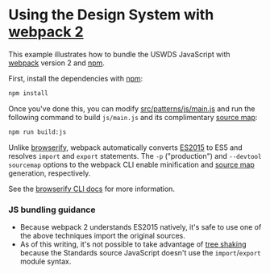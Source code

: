 # Using the Design System with [webpack 2][webpack]

This example illustrates how to bundle the USWDS JavaScript with
[webpack] version 2 and [npm].

First, install the dependencies with [npm]:

```sh
npm install
```

Once you've done this, you can modify [src/patterns/js/main.js](src/patterns/js/main.js) and run
the following command to build `js/main.js` and its complimentary [source map]:

```sh
npm run build:js
```

Unlike [browserify](../browserify), webpack automatically converts [ES2015] to
ES5 and resolves `import` and `export` statements. The `-p` ("production") and
`--devtool sourcemap` options to the webpack CLI enable minification and
[source map] generation, respectively.

See the [browserify CLI docs](https://github.com/substack/node-browserify#usage)
for more information.

[webpack]: https://webpack.js.org/
[es2015]: https://babeljs.io/learn-es2015/
[npm]: https://docs.npmjs.com/getting-started/what-is-npm
[source map]: https://www.html5rocks.com/en/tutorials/developertools/sourcemaps/

### JS bundling guidance
- Because webpack 2 understands ES2015 natively, it's safe to use one of the above techniques import the original sources.
- As of this writing, it's not possible to take advantage of [tree shaking](https://webpack.js.org/guides/tree-shaking/) because the Standards source JavaScript doesn't use the `import`/`export` module syntax.